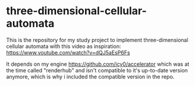 # three-dimensional-cellular-automata
This is the repository for my study project to implement three-dimensional cellular automata with this video as inspiration: https://www.youtube.com/watch?v=dQJ5aEsP6Fs

It depends on my engine https://github.com/icy0/accelerator which was at the time called "renderhub" and isn't compatible to it's up-to-date version anymore, which is why i included the compatible version in the repo.
